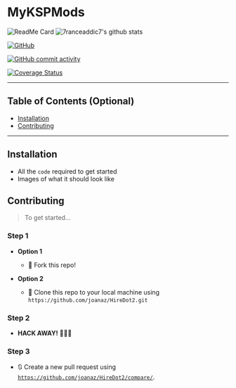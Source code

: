 # MyKSPMods

![ReadMe Card](https://github-readme-stats.vercel.app/api/pin/?username=7ranceaddic7&repo=MyKSPMods)
![7ranceaddic7's github stats](https://github-readme-stats.vercel.app/api?username=7ranceaddic7&show_icons=true)

[![GitHub](https://img.shields.io/github/license/7ranceaddic7/MyKSPMods?style=plastic)](http://badges.mit-license.org)

[![GitHub commit activity](https://img.shields.io/github/commit-activity/w/7ranceaddic7/MyKSPMods?style=plastic)](https://shields.io/)

[![Coverage Status](https://coveralls.io/repos/github/7ranceaddic7/MyKSPMods/badge.svg)](https://coveralls.io/github/7ranceaddic7/MyKSPMods)


---

## Table of Contents (Optional)

- [Installation](#installation)
- [Contributing](#contributing)

---

## Installation

- All the `code` required to get started
- Images of what it should look like


## Contributing

> To get started...

### Step 1

- **Option 1**
    - 🍴 Fork this repo!

- **Option 2**
    - 👯 Clone this repo to your local machine using `https://github.com/joanaz/HireDot2.git`

### Step 2

- **HACK AWAY!** 🔨🔨🔨

### Step 3

- 🔃 Create a new pull request using <a href="https://github.com/joanaz/HireDot2/compare/" target="_blank">`https://github.com/joanaz/HireDot2/compare/`</a>.
